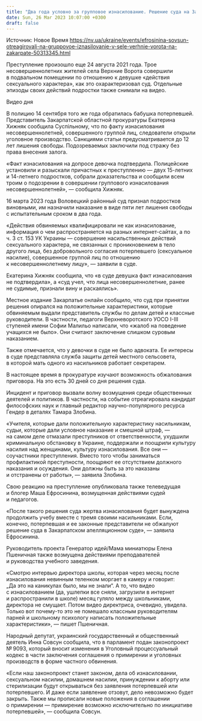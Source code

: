 ```yaml
---
title: "Два года условно за групповое изнасилование. Решение суда на Закарпатье «отмазать» трех подростков вызвало волну возмущения"
date: Sun, 26 Mar 2023 10:07:00 +0300
draft: false
---
```

Источник: Новое Время https://nv.ua/ukraine/events/efrosinina-sovsun-otreagirovali-na-gruppovoe-iznasilovanie-v-sele-verhnie-vorota-na-zakarpate-50313345.html


Преступление произошло еще 24 августа 2021 года. Трое несовершеннолетних жителей села Верхние Ворота совершили в подвальном помещении по отношению к девушке «действия сексуального характера», как это охарактеризовал суд. Отдельные эпизоды своих действий подростки также снимали на видео.

  Видео дня   

В полицию 14 сентября того же года обратилась бабушка потерпевшей. Представитель Закарпатской областной прокуратуры Екатерина Хижняк сообщила Суспільному, что по факту изнасилования несовершеннолетней, совершенного группой лиц, следователи открыли уголовное производство. Санкциями статьи предусматривается до 12 лет лишения свободы. Подозреваемых заключили под стражу без права внесения залога.

«Факт изнасилования на допросе девочка подтвердила. Полицейские установили и разыскали причастных к преступлению — двух 15-летних и 14-летнего подростков, собрали доказательства и сообщили всем троим о подозрении в совершении группового изнасилования несовершеннолетней», — сообщила Хижняк.

16 марта 2023 года Воловецкий районный суд признал подростков виновными, им назначили наказание в виде пяти лет лишения свободы с испытательным сроком в два года.

«Действия обвиняемых квалифицировали не как изнасилование, информация о чем распространяется на разных интернет-сайтах, а по ч. 3 ст. 153 УК Украины — совершение насильственных действий сексуального характера, не связанных с проникновением в тело другого лица, без добровольного согласия потерпевшего (сексуальное насилие), совершенное группой лиц по отношению к несовершеннолетнему лицу», — заявили в суде.

Екатерина Хижняк сообщила, что «в суде девушка факт изнасилования не подтвердила», а «суд учел, что лица несовершеннолетние, ранее не судимые, признали вину и раскаялись».

Местное издание Закарпатье онлайн сообщило, что суд при принятии решения опирался на положительные характеристики, которые обвиняемым выдали представитель службы по делам детей и классные руководители. В частности, педагоги Верхневоротского УОСО I-III ступеней имени Софии Малильо написали, что «жалоб на поведение учащихся не было». Они считают заключение слишком суровым наказанием.

Также отмечается, что у девочки в суде не было адвоката. Ее интересы в суде представляла служба защиты детей местного сельсовета, в которой мать одного из насильников работает секретарем.

В настоящее время в прокуратуре изучают возможность обжалования приговора. На это есть 30 дней со дня решения суда.

Инцидент и приговор вызвали волну возмущения среди общественных деятелей и политиков. В частности, на событие отреагировала кандидат философских наук и главный редактор научно-популярного ресурса Гендер в деталях Тамара Злобина.

«Учителя, которые дали положительную характеристику насильникам, судьи, которые дали условное наказание и смешной штраф, — на самом деле отмазали преступников от ответственности, ухудшили криминальную обстановку в Украине, поддержали и поощрили культуру насилия над женщинами, культуру изнасилования. Все они — соучастники преступления. Вместо того чтобы заниматься профилактикой преступности, поощряют ее отсутствием должного наказания и осуждения. Они должны быть за это наказаны и отстранены от работы», — заявила Злобина.

Свою реакцию на преступление опубликовала также телеведущая и блогер Маша Ефросинина, возмущенная действиями судей и педагогов.

«После такого решения суда жертва изнасилования будет вынуждена продолжить учебу вместе с тремя своими насильниками. Если, конечно, потерпевшая и ее законные представители не обжалуют решение суда в Закарпатском апелляционном суде», — заявила Ефросинина.

Руководитель проекта Генератор идей/Мама миниатюры Елена Пшеничная также возмущена действиями преподавателей и руководства учебного заведения.

«Смотрю интервью директора школы, которая через месяц после изнасилования невинным теленком моргает в камеру и говорит: „Да это на каникулах было, мы не знали“. А то, что видео с изнасилованием (да, ушлепки все сняли, загрузили в интернет и распространили в школе) месяц гуляло между школьниками, директора не смущает. Потом видео директриса, очевидно, увидела. Только вот почему-то это не помешало классным руководителям парней и школьному психологу написать положительные характеристики», — пишет Пшеничная.

Народный депутат, украинский государственный и общественный деятель Инна Совсун сообщила, что в парламент подан законопроект № 9093, который вносит изменения в Уголовный процессуальный кодекс в части заключения соглашения о примирении и уголовных производств в форме частного обвинения.

«Если наш законопроект станет законом, дела об изнасиловании, сексуальном насилии, домашнем насилии, принуждении к аборту или стерилизации будут открываться без заявления потерпевшей или потерпевшего. И даже если заявление отзовут, дело невозможно будет закрыть. Также мы прописали новые положения в соглашении о примирении — примирение возможно исключительно по инициативе потерпевшей», — сообщила Совсун.

